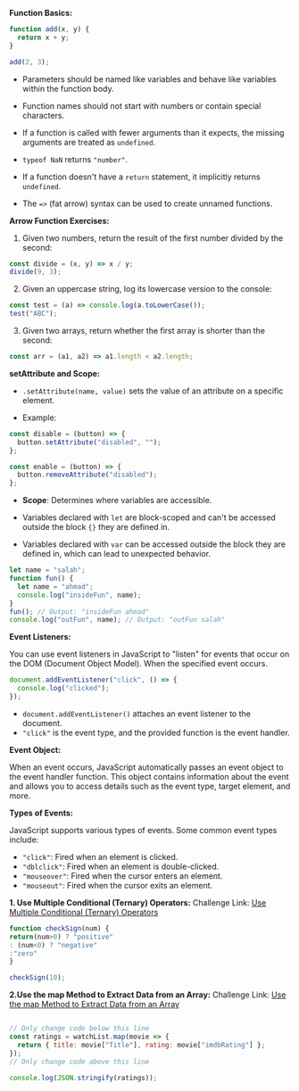 
**Function Basics:**

```javascript
function add(x, y) {  
  return x + y;
}

add(2, 3); 
```

- Parameters should be named like variables and behave like variables within the function body.

- Function names should not start with numbers or contain special characters.

- If a function is called with fewer arguments than it expects, the missing arguments are treated as `undefined`.

- `typeof NaN` returns `"number"`.

- If a function doesn't have a `return` statement, it implicitly returns `undefined`.

- The `=>` (fat arrow) syntax can be used to create unnamed functions.

**Arrow Function Exercises:**

1. Given two numbers, return the result of the first number divided by the second:

```javascript
const divide = (x, y) => x / y;
divide(9, 3);
```

2. Given an uppercase string, log its lowercase version to the console:

```javascript
const test = (a) => console.log(a.toLowerCase());
test("ABC");
```

3. Given two arrays, return whether the first array is shorter than the second:

```javascript
const arr = (a1, a2) => a1.length < a2.length;
```

**setAttribute and Scope:**

- `.setAttribute(name, value)` sets the value of an attribute on a specific element.

- Example:
```javascript
const disable = (button) => {
  button.setAttribute("disabled", "");
};

const enable = (button) => {
  button.removeAttribute("disabled");
};
```

- **Scope**: Determines where variables are accessible.

- Variables declared with `let` are block-scoped and can't be accessed outside the block `{}` they are defined in.

- Variables declared with `var` can be accessed outside the block they are defined in, which can lead to unexpected behavior.

```javascript
let name = "salah";
function fun() {
  let name = "ahmad";
  console.log("insideFun", name);
}
fun(); // Output: "insideFun ahmad"
console.log("outFun", name); // Output: "outFun salah"
```

**Event Listeners:**

You can use event listeners in JavaScript to "listen" for events that occur on the DOM (Document Object Model). When the specified event occurs.

```javascript
document.addEventListener("click", () => {
  console.log("clicked");
});
```

- `document.addEventListener()` attaches an event listener to the document.
- `"click"` is the event type, and the provided function is the event handler.

**Event Object:**

When an event occurs, JavaScript automatically passes an event object to the event handler function. This object contains information about the event and allows you to access details such as the event type, target element, and more.

**Types of Events:**

JavaScript supports various types of events. Some common event types include:
- `"click"`: Fired when an element is clicked.
- `"dblclick"`: Fired when an element is double-clicked.
- `"mouseover"`: Fired when the cursor enters an element.
- `"mouseout"`: Fired when the cursor exits an element.



**1. Use Multiple Conditional (Ternary) Operators:**
Challenge Link: [Use Multiple Conditional (Ternary) Operators](https://www.freecodecamp.org/learn/javascript-algorithms-and-data-structures/basic-javascript/use-multiple-conditional-ternary-operators)
```javascript
function checkSign(num) {
return(num>0) ? "positive"
: (num<0) ? "negative"
:"zero"
}

checkSign(10);
```

**2.Use the map Method to Extract Data from an Array:**
Challenge Link: [Use the map Method to Extract Data from an Array](https://www.freecodecamp.org/learn/javascript-algorithms-and-data-structures/functional-programming/use-the-map-method-to-extract-data-from-an-array)

```javascript

// Only change code below this line
const ratings = watchList.map(movie => {
  return { title: movie["Title"], rating: movie["imdbRating"] };
});
// Only change code above this line

console.log(JSON.stringify(ratings));
```


